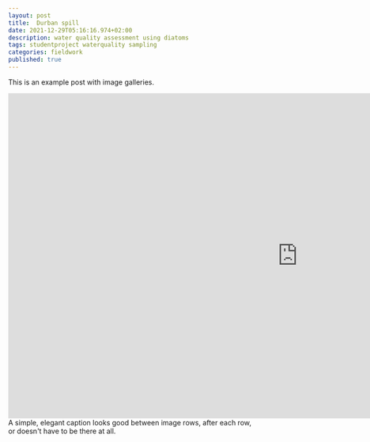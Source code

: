 ```yaml
---
layout: post
title:  Durban spill
date: 2021-12-29T05:16:16.974+02:00
description: water quality assessment using diatoms
tags: studentproject waterquality sampling
categories: fieldwork
published: true
---
```

This is an example post with image galleries.

<div class="row mt-3">
    <div class="col-sm mt-3 mt-md-0">
        <iframe width="1170" height="658" src="https://www.youtube-nocookie.com/embed/iCT8PN3H7zU" title="YouTube video player" frameborder="0" allow="accelerometer; autoplay; clipboard-write; encrypted-media; gyroscope; picture-in-picture" allowfullscreen></iframe>
    </div>
</div>
<div class="caption">
    A simple, elegant caption looks good between image rows, after each row, or doesn't have to be there at all.
</div>
